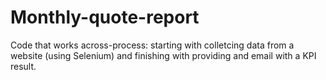# Monthly-quote-report
Code that works across-process: starting with colletcing data from a website (using Selenium) and finishing with providing and email with a KPI result. 

